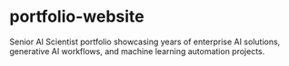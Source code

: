 # portfolio-website
Senior AI Scientist portfolio showcasing years of enterprise AI solutions, generative AI workflows, and machine learning automation projects.
